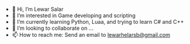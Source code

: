- 👋 Hi, I’m Lewar Salar
- 👀 I’m interested in Game developing and scripting
- 🌱 I’m currently learning Python, Luaa, and trying to learn C# and C++
- 💞️ I’m looking to collaborate on ...
- 📫 How to reach me: Send an email to lewarhelarsb@gmail.com

<!---
fs1fsdhfjkdbhs/fs1fsdhfjkdbhs is a ✨ special ✨ repository because its `README.md` (this file) appears on your GitHub profile.
You can click the Preview link to take a look at your changes.
--->
